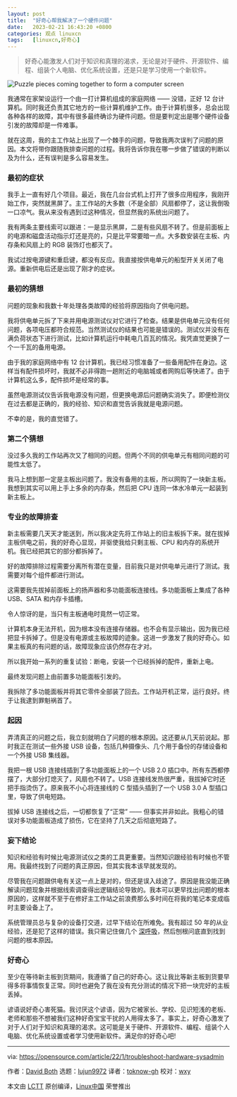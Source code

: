 ```yaml
---
layout: post
title:	"好奇心帮我解决了一个硬件问题"
date:	2023-02-21 16:43:20 +0800 
categories:	观点 linuxcn 
tags:	[linuxcn,好奇心]
---
```




> 
> 好奇心能激发人们对于知识和真理的渴求，无论是对于硬件、开源软件、编程、组装个人电脑、优化系统设置，还是只是学习使用一个新软件。
> 
> 
> 


![](/Asserts/Images//attachment/album/202302/21/164251s0ow0eewvnebwzcw.jpg "Puzzle pieces coming together to form a computer screen")


我通常在家架设运行一个由一打计算机组成的家庭网络 —— 没错，正好 12 台计算机。同时我还负责其它地方的一些计算机维护工作。由于计算机很多，总会出现各种各样的故障，其中有很多最终确诊为硬件问题。但是要判定出是哪个硬件设备引发的故障却是一件难事。


就在这周，我的主工作站上出现了一个棘手的问题，导致我两次误判了问题的原因。本文将带你跟随我排查问题的过程。我将告诉你我在哪一步做了错误的判断以及为什么，还有误判是多么容易发生。


### 最初的症状


我手上一直有好几个项目。最近，我在几台台式机上打开了很多应用程序，我刚开始工作，突然就黑屏了。主工作站的大多数（不是全部）风扇都停了，这让我倒吸一口凉气。我从来没有遇到过这种情况，但显然我的系统出问题了。


我有两条主要线索可以跟进：一是显示黑屏，二是有些风扇不转了。但是前面板上的电源和磁盘活动指示灯还是亮的，只是比平常要暗一点。大多数安装在主板、内存条和风扇上的 RGB 装饰灯也都灭了。


我试过按电源键和重启键，都没有反应。我直接按供电单元的船型开关关闭了电源。重新供电后还是出现了刚才的症状。


### 最初的猜想


问题的现象和我数十年处理各类故障的经验将原因指向了供电问题。


我将供电单元拆了下来并用电源测试仪对它进行了检查。结果是供电单元没有任何问题，各项电压都符合规范。当然测试仪的结果也可能是错误的。测试仪并没有在满负荷状态下进行测试，比如计算机运行中耗电几百瓦的情况。我凭直觉更换了一个一千瓦的备用电源。


由于我的家庭网络中有 12 台计算机，我已经习惯准备了一些备用配件在身边。这样当有配件损坏时，我就不必非得跑一趟附近的电脑城或者网购后等快递了。由于计算机这么多，配件损坏是经常的事。


虽然电源测试仪告诉我电源没有问题，但更换电源后问题确实消失了。即便检测仪在过去都是正确的，我的经验、知识和直觉告诉我就是电源问题。


不幸的是，我的直觉错了。


### 第二个猜想


没过多久我的工作站再次又了相同的问题。但两个不同的供电单元有相同问题的可能性太低了。


我马上想到那一定是主板出问题了。我没有备用的主板，所以网购了一块新主板。我想到其实可以用上手上多余的内存条，然后把 CPU 连同一体水冷单元一起装到新主板上。


### 专业的故障排查


新主板需要几天天才能送到，所以我决定先将工作站上的旧主板拆下来。就在拔掉主板供电之前，我的好奇心显现，并驱使我给只剩主板、CPU 和内存的系统开机。我已经把其它的部分都拆掉了。


好的故障排除过程需要分离所有潜在变量，目前我只是对供电单元进行了测试。我需要对每个组件都进行测试。


这需要我先拔掉前面板上的扬声器和多功能面板连接线。多功能面板上集成了各种 USB、SATA 和内存卡插槽。


令人惊讶的是，当只有主板通电时竟然一切正常。


计算机本身无法开机，因为根本没有连接存储器。也不会有显示输出，因为我已经把显卡拆掉了。但是没有电源或主板故障的迹象。这进一步激发了我的好奇心。如果主板真的有问题的话，故障现象应该仍然存在才对。


所以我开始一系列的重复试验：断电，安装一个已经拆掉的配件，重新上电。


最终发现问题上由前置多功能面板引发的。


我拆除了多功能面板并将其它零件全部装了回去。工作站开机正常，运行良好。终于让我逮到罪魁祸首了。


### 起因


弄清真正的问题之后，我立刻就明白了问题的根本原因。这还要从几天前说起。那时我正在测试一些外接 USB 设备，包括几种摄像头、几个用于备份的存储设备和一个外接 USB 集线器。


我把一根 USB 连接线插到了多功能面板上的一个 USB 2.0 插口中。所有东西都停摆了，大部分灯熄灭了，风扇也不转了。USB 连接线发热很严重，我拔掉它时还把手指烫伤了。原来我不小心将连接线的 C 型插头插到了一个 USB 3.0 A 型插口里，导致了供电短路。


拔掉 USB 连接线之后，一切都恢复了“正常” —— 但事实并非如此。我粗心的错误对多功能面板造成了损伤，它在坚持了几天之后彻底短路了。


### 妄下结论


知识和经验有时候比电源测试仪之类的工具更重要。当然知识跟经验有时候也不管用。我最终找到了问题的真正原因，但其实我本该早就发现的。


尽管我在问题跟供电有关这一点上是对的，但还是误入歧途了。原因是我没能正确解读问题现象并根据线索调查得出逻辑结论导致的。我本可以更早找出问题的根本原因的，这样就不至于在修好主工作站之前浪费那么多时间在将我的笔记本变成临时主要设备上了。


系统管理员总与复杂的设备打交道，过早下结论在所难免。我有超过 50 年的从业经验，还是犯了这样的错误。我只需记住做几个 [深呼吸](https://opensource.com/article/21/11/linux-yoga)，然后刨根问底直到找到问题的根本原因。


### 好奇心


至少在等待新主板到货期间，我遵循了自己的好奇心。这让我比等新主板到货要早得多将事情恢复正常。同时也避免了我在没有充分测试的情况下把一块完好的主板丢掉。


谚语说好奇心害死猫。我讨厌这个谚语，因为它被家长、学校、见识短浅的老板、老师和那些不想被我们这种好奇宝宝干扰的人用得太多了。事实上，好奇心激发了对于人们对于知识和真理的渴求。这可能是关于硬件、开源软件、编程、组装个人电脑、优化系统设置或者学习使用新软件。满足你的好奇心吧!




---


via: <https://opensource.com/article/22/1/troubleshoot-hardware-sysadmin>


作者：[David Both](https://opensource.com/users/dboth) 选题：[lujun9972](https://github.com/lujun9972) 译者：[toknow-gh](https://github.com/toknow-gh) 校对：[wxy](https://github.com/wxy)


本文由 [LCTT](https://github.com/LCTT/TranslateProject) 原创编译，[Linux中国](https://linux.cn/) 荣誉推出
